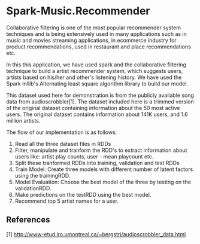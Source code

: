 # Spark-Music.Recommender

Collaborative filtering is one of the most popular recommender system techniques and is being extensively
used in many applications such as in music and movies streaming applications, in ecommerce industry for product recommendations,
used in restaurant and place recommendations etc. 

In this this application, we have used spark and the collaborative filtering technique to build a artist recommender system,
which suggests users, artists based on his/her and other's listening history. We have used the Spark mllib's Alternating least square
algorithm library to build our model.

This dataset used here for demonstration is from the publicly available song data from audioscrobbler[1]. The dataset included here is a 
trimmed version of the original dataset containing information about the 50 most active users. 
The original dataset contains information about 141K users, and 1.6 million artists.

The flow of our implementation is as follows:

1. Read all the three dataset files in RDDs
2. Filter, manipulate and tranform the RDD's to extract information about users like: artist play counts, user - mean playcount etc.
3. Split these tranformed RDDs into training, validation and test RDDs
4. Train Model: Create three models with different number of latent factors using the trainingRDD.
5. Model Evaluation: Choose the best model of the three by testing on the validationRDD.
6. Make predictions on the testRDD using the best model.
7. Recommend top 5 artist names for a user.
  

References
---
[1] http://www-etud.iro.umontreal.ca/~bergstrj/audioscrobbler_data.html
